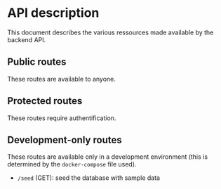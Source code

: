 # API description

This document describes the various ressources made available by the backend API.

## Public routes

These routes are available to anyone.

## Protected routes

These routes require authentification.

## Development-only routes

These routes are available only in a development environment (this is determined by the `docker-compose` file used).

* `/seed` (GET): seed the database with sample data
